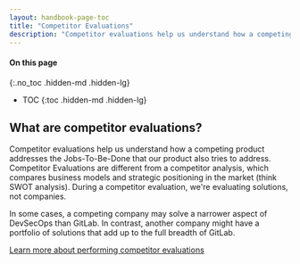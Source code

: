 ```yaml
---
layout: handbook-page-toc
title: "Competitor Evaluations"
description: "Competitor evaluations help us understand how a competing product addresses the Jobs-To-Be-Done that our product also tries to address."
---
```


#### On this page
{:.no_toc .hidden-md .hidden-lg}

- TOC
{:toc .hidden-md .hidden-lg}


## What are competitor evaluations?

Competitor evaluations help us understand how a competing product addresses the Jobs-To-Be-Done that our product also tries to address. Competitor Evaluations are different from a competitor analysis, which compares business models and strategic positioning in the market (think SWOT analysis). During a competitor evaluation, we're evaluating solutions, not companies.

In some cases, a competing company may solve a narrower aspect of DevSecOps than GitLab. In contrast, another company might have a portfolio of solutions that add up to the full breadth of GitLab. 

[Learn more about performing competitor evaluations](https://gitlab.com/gitlab-org/competitor-evaluations#performing-a-competitor-evaluation)
